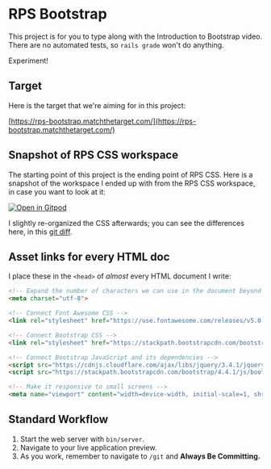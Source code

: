 # RPS Bootstrap

This project is for you to type along with the Introduction to Bootstrap video. There are no automated tests, so `rails grade` won't do anything.

Experiment!

## Target

Here is the target that we're aiming for in this project:

[https://rps-bootstrap.matchthetarget.com/](https://rps-bootstrap.matchthetarget.com/)

## Snapshot of RPS CSS workspace

The starting point of this project is the ending point of RPS CSS. Here is a snapshot of the workspace I ended up with from the RPS CSS workspace, in case you want to look at it:

[![Open in Gitpod](https://gitpod.io/button/open-in-gitpod.svg)](https://gitpod.io#snapshot/9e7bf128-2b92-4eb5-8e0b-2db5dbe129f2)

I slightly re-organized the CSS afterwards; you can see the differences here, in this [git diff](https://github.com/demostudent10-appdev/rps-css/commit/5b527ed0d419c0d7c1a762bd287e36a9948ea4e4).

## Asset links for every HTML doc

I place these in the `<head>` of _almost_ every HTML document I write:

```html
<!-- Expand the number of characters we can use in the document beyond basic ASCII 🎉 -->
<meta charset="utf-8">

<!-- Connect Font Awesome CSS -->
<link rel="stylesheet" href="https://use.fontawesome.com/releases/v5.0.2/css/all.css">

<!-- Connect Bootstrap CSS -->
<link rel="stylesheet" href="https://stackpath.bootstrapcdn.com/bootstrap/4.4.1/css/bootstrap.min.css">

<!-- Connect Bootstrap JavaScript and its dependencies -->
<script src="https://cdnjs.cloudflare.com/ajax/libs/jquery/3.4.1/jquery.js"></script>
<script src="https://stackpath.bootstrapcdn.com/bootstrap/4.4.1/js/bootstrap.bundle.min.js"></script>

<!-- Make it responsive to small screens -->
<meta name="viewport" content="width=device-width, initial-scale=1, shrink-to-fit=no">
```

## Standard Workflow

 1. Start the web server with `bin/server`.
 1. Navigate to your live application preview.
 1. As you work, remember to navigate to `/git` and **Always Be Committing.**
